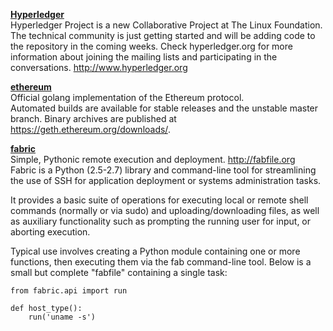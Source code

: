 [**Hyperledger**](https://github.com/hyperledger/hyperledger)    
 Hyperledger Project is a new Collaborative Project at The Linux Foundation. The technical community is just getting started and will be adding code to the repository in the coming weeks. Check hyperledger.org for more information about joining the mailing lists and participating in the conversations. http://www.hyperledger.org      

[**ethereum**](https://github.com/ethereum/go-ethereum)         
Official golang implementation of the Ethereum protocol.     
Automated builds are available for stable releases and the unstable master branch. Binary archives are published at https://geth.ethereum.org/downloads/.       

[**fabric**](https://github.com/fabric/fabric)        
Simple, Pythonic remote execution and deployment. http://fabfile.org       
Fabric is a Python (2.5-2.7) library and command-line tool for streamlining the use of SSH for application deployment or systems administration tasks.     

It provides a basic suite of operations for executing local or remote shell commands (normally or via sudo) and uploading/downloading files, as well as auxiliary functionality such as prompting the running user for input, or aborting execution.     

Typical use involves creating a Python module containing one or more functions, then executing them via the fab command-line tool. Below is a small but complete "fabfile" containing a single task:     

    from fabric.api import run

    def host_type():
        run('uname -s')
